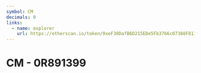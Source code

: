```yaml
---
symbol: CM
decimals: 0
links:
  - name: explorer
    url: https://etherscan.io/token/0xeF38DafB6D215EDe5Fb3766c07388F8110Cecf24
---
```


# CM - 0R891399
